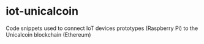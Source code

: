 # iot-unicalcoin
Code snippets used to connect IoT devices prototypes (Raspberry Pi) to the Unicalcoin blockchain (Ethereum)
